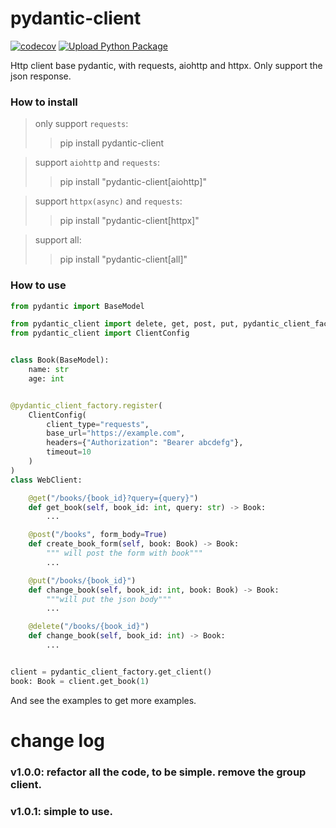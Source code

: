 # pydantic-client

[![codecov](https://codecov.io/gh/ponytailer/pydantic-client/branch/main/graph/badge.svg?token=CZX5V1YP22)](https://codecov.io/gh/ponytailer/pydantic-client) [![Upload Python Package](https://github.com/ponytailer/pydantic-client/actions/workflows/python-publish.yml/badge.svg)](https://github.com/ponytailer/pydantic-client/actions/workflows/python-publish.yml)

Http client base pydantic, with requests, aiohttp and httpx.
Only support the json response.

### How to install

> only support `requests`:
>> pip install pydantic-client

> support `aiohttp` and `requests`:
>> pip install "pydantic-client[aiohttp]"

> support `httpx(async)` and `requests`:
>> pip install "pydantic-client[httpx]"

> support all:
>> pip install "pydantic-client[all]"

### How to use

```python
from pydantic import BaseModel

from pydantic_client import delete, get, post, put, pydantic_client_factory
from pydantic_client import ClientConfig


class Book(BaseModel):
    name: str
    age: int


@pydantic_client_factory.register(
    ClientConfig(
        client_type="requests",
        base_url="https://example.com",
        headers={"Authorization": "Bearer abcdefg"},
        timeout=10
    )
)
class WebClient:

    @get("/books/{book_id}?query={query}")
    def get_book(self, book_id: int, query: str) -> Book:
        ...

    @post("/books", form_body=True)
    def create_book_form(self, book: Book) -> Book:
        """ will post the form with book"""
        ...

    @put("/books/{book_id}")
    def change_book(self, book_id: int, book: Book) -> Book:
        """will put the json body"""
        ...

    @delete("/books/{book_id}")
    def change_book(self, book_id: int) -> Book:
        ...


client = pydantic_client_factory.get_client()
book: Book = client.get_book(1)

```

And see the examples to get more examples.

# change log

### v1.0.0: refactor all the code, to be simple. remove the group client.

### v1.0.1: simple to use.
